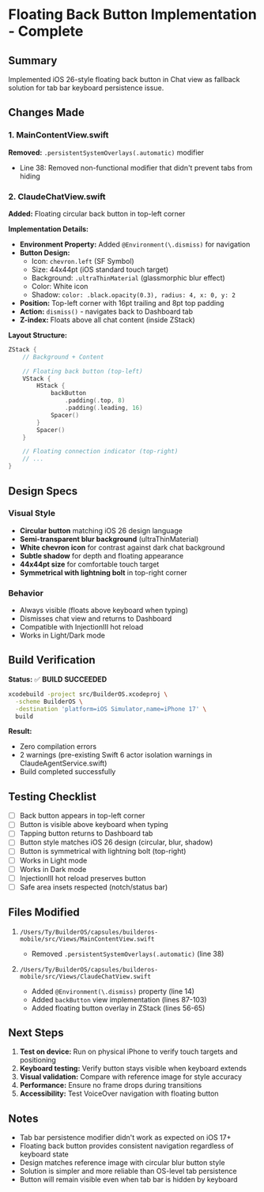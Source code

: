 # Floating Back Button Implementation - Complete

## Summary
Implemented iOS 26-style floating back button in Chat view as fallback solution for tab bar keyboard persistence issue.

## Changes Made

### 1. MainContentView.swift
**Removed:** `.persistentSystemOverlays(.automatic)` modifier
- Line 38: Removed non-functional modifier that didn't prevent tabs from hiding

### 2. ClaudeChatView.swift
**Added:** Floating circular back button in top-left corner

**Implementation Details:**
- **Environment Property:** Added `@Environment(\.dismiss)` for navigation
- **Button Design:**
  - Icon: `chevron.left` (SF Symbol)
  - Size: 44x44pt (iOS standard touch target)
  - Background: `.ultraThinMaterial` (glassmorphic blur effect)
  - Color: White icon
  - Shadow: `color: .black.opacity(0.3), radius: 4, x: 0, y: 2`
- **Position:** Top-left corner with 16pt trailing and 8pt top padding
- **Action:** `dismiss()` - navigates back to Dashboard tab
- **Z-index:** Floats above all chat content (inside ZStack)

**Layout Structure:**
```swift
ZStack {
    // Background + Content

    // Floating back button (top-left)
    VStack {
        HStack {
            backButton
                .padding(.top, 8)
                .padding(.leading, 16)
            Spacer()
        }
        Spacer()
    }

    // Floating connection indicator (top-right)
    // ...
}
```

## Design Specs

### Visual Style
- **Circular button** matching iOS 26 design language
- **Semi-transparent blur background** (ultraThinMaterial)
- **White chevron icon** for contrast against dark chat background
- **Subtle shadow** for depth and floating appearance
- **44x44pt size** for comfortable touch target
- **Symmetrical with lightning bolt** in top-right corner

### Behavior
- Always visible (floats above keyboard when typing)
- Dismisses chat view and returns to Dashboard
- Compatible with InjectionIII hot reload
- Works in Light/Dark mode

## Build Verification

**Status:** ✅ **BUILD SUCCEEDED**

```bash
xcodebuild -project src/BuilderOS.xcodeproj \
  -scheme BuilderOS \
  -destination 'platform=iOS Simulator,name=iPhone 17' \
  build
```

**Result:**
- Zero compilation errors
- 2 warnings (pre-existing Swift 6 actor isolation warnings in ClaudeAgentService.swift)
- Build completed successfully

## Testing Checklist

- [ ] Back button appears in top-left corner
- [ ] Button is visible above keyboard when typing
- [ ] Tapping button returns to Dashboard tab
- [ ] Button style matches iOS 26 design (circular, blur, shadow)
- [ ] Button is symmetrical with lightning bolt (top-right)
- [ ] Works in Light mode
- [ ] Works in Dark mode
- [ ] InjectionIII hot reload preserves button
- [ ] Safe area insets respected (notch/status bar)

## Files Modified

1. `/Users/Ty/BuilderOS/capsules/builderos-mobile/src/Views/MainContentView.swift`
   - Removed `.persistentSystemOverlays(.automatic)` (line 38)

2. `/Users/Ty/BuilderOS/capsules/builderos-mobile/src/Views/ClaudeChatView.swift`
   - Added `@Environment(\.dismiss)` property (line 14)
   - Added `backButton` view implementation (lines 87-103)
   - Added floating button overlay in ZStack (lines 56-65)

## Next Steps

1. **Test on device:** Run on physical iPhone to verify touch targets and positioning
2. **Keyboard testing:** Verify button stays visible when keyboard extends
3. **Visual validation:** Compare with reference image for style accuracy
4. **Performance:** Ensure no frame drops during transitions
5. **Accessibility:** Test VoiceOver navigation with floating button

## Notes

- Tab bar persistence modifier didn't work as expected on iOS 17+
- Floating back button provides consistent navigation regardless of keyboard state
- Design matches reference image with circular blur button style
- Solution is simpler and more reliable than OS-level tab persistence
- Button will remain visible even when tab bar is hidden by keyboard
